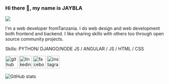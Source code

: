 ### Hi there 👋, my name is JAYBLA
![](https://scontent.fdar5-1.fna.fbcdn.net/v/t1.6435-9/48373680_454411575088011_1895788621605109760_n.jpg?_nc_cat=101&ccb=1-3&_nc_sid=e3f864&_nc_eui2=AeGK27YOFSd4_kwI6CbOlEeS2QxEFdfXtSrZDEQV19e1KnCvaV4K57G7wYizmUGw1Jt9VA6aMJF6rb8_YAI6EsPK&_nc_ohc=xhDnd_eexGUAX8KlNCF&_nc_ht=scontent.fdar5-1.fna&oh=cf90f3cf4a6aac2a9b440e2b5476b6ef&oe=609556CD)

I'm a web developer fromTanzania. I do web design and web development both frontend and backend. I like sharing skills with others too through open source community projects.

Skills: PYTHON/ DJANGO/NODE JS / ANGULAR / JS / HTML / CSS


[<img src='https://cdn.jsdelivr.net/npm/simple-icons@3.0.1/icons/github.svg' alt='github' height='40'>](https://github.com/JAYBLA)  [<img src='https://cdn.jsdelivr.net/npm/simple-icons@3.0.1/icons/linkedin.svg' alt='linkedin' height='40'>](https://www.linkedin.com/in/bafrocodes-limited-677785203/)  [<img src='https://cdn.jsdelivr.net/npm/simple-icons@3.0.1/icons/facebook.svg' alt='facebook' height='40'>](https://www.facebook.com/jumanne.joseph.5477)  [<img src='https://cdn.jsdelivr.net/npm/simple-icons@3.0.1/icons/instagram.svg' alt='instagram' height='40'>](https://www.instagram.com/j.j.bugalama/)  

![GitHub stats](https://github-readme-stats.vercel.app/api?username=JAYBLA&show_icons=true&count_private=true)  




